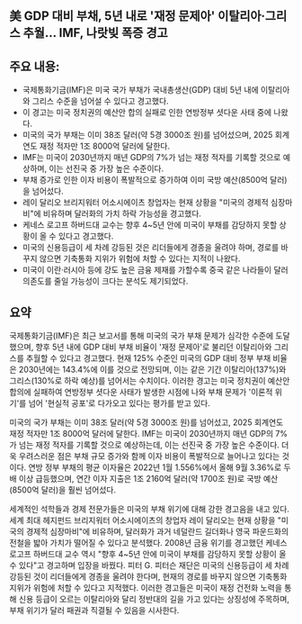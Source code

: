 ## 美 GDP 대비 부채, 5년 내로 '재정 문제아' 이탈리아·그리스 추월... IMF, 나랏빚 폭증 경고

## 주요 내용:
*   국제통화기금(IMF)은 미국 국가 부채가 국내총생산(GDP) 대비 5년 내에 이탈리아와 그리스 수준을 넘어설 수 있다고 경고했다.
*   이 경고는 미국 정치권의 예산안 합의 실패로 인한 연방정부 셧다운 사태 중에 나왔다.
*   미국의 국가 부채는 이미 38조 달러(약 5경 3000조 원)를 넘어섰으며, 2025 회계연도 재정 적자만 1조 8000억 달러에 달한다.
*   IMF는 미국이 2030년까지 매년 GDP의 7%가 넘는 재정 적자를 기록할 것으로 예상하며, 이는 선진국 중 가장 높은 수준이다.
*   부채 증가로 인한 이자 비용이 폭발적으로 증가하여 이미 국방 예산(8500억 달러)을 넘어섰다.
*   레이 달리오 브리지워터 어소시에이츠 창업자는 현재 상황을 "미국의 경제적 심장마비"에 비유하며 달러화의 가치 하락 가능성을 경고했다.
*   케네스 로고프 하버드대 교수는 향후 4~5년 안에 미국이 부채를 감당하지 못할 상황이 올 수 있다고 경고했다.
*   미국의 신용등급이 세 차례 강등된 것은 리더들에게 경종을 울려야 하며, 경로를 바꾸지 않으면 기축통화 지위가 위험에 처할 수 있다는 지적이 나왔다.
*   미국이 이란·러시아 등에 강도 높은 금융 제재를 가할수록 중국 같은 나라들이 달러 의존도를 줄일 가능성이 크다는 분석도 제기되었다.

## 요약

국제통화기금(IMF)은 최근 보고서를 통해 미국의 국가 부채 문제가 심각한 수준에 도달했으며, 향후 5년 내에 GDP 대비 부채 비율이 '재정 문제아'로 불리던 이탈리아와 그리스를 추월할 수 있다고 경고했다. 현재 125% 수준인 미국의 GDP 대비 정부 부채 비율은 2030년에는 143.4%에 이를 것으로 전망되며, 이는 같은 기간 이탈리아(137%)와 그리스(130%로 하락 예상)를 넘어서는 수치이다. 이러한 경고는 미국 정치권이 예산안 합의에 실패하여 연방정부 셧다운 사태가 발생한 시점에 나와 부채 문제가 '이론적 위기'를 넘어 '현실적 공포'로 다가오고 있다는 평가를 받고 있다.

미국의 국가 부채는 이미 38조 달러(약 5경 3000조 원)를 넘어섰고, 2025 회계연도 재정 적자만 1조 8000억 달러에 달한다. IMF는 미국이 2030년까지 매년 GDP의 7%가 넘는 재정 적자를 기록할 것으로 예상하는데, 이는 선진국 중 가장 높은 수준이다. 더욱 우려스러운 점은 부채 규모 증가와 함께 이자 비용이 폭발적으로 늘어나고 있다는 것이다. 연방 정부 부채의 평균 이자율은 2022년 1월 1.556%에서 올해 9월 3.36%로 두 배 이상 급등했으며, 연간 이자 지출은 1조 2160억 달러(약 1700조 원)로 국방 예산(8500억 달러)을 훨씬 넘어섰다.

세계적인 석학들과 경제 전문가들은 미국의 부채 위기에 대해 강한 경고음을 내고 있다. 세계 최대 헤지펀드 브리지워터 어소시에이츠의 창업자 레이 달리오는 현재 상황을 "미국의 경제적 심장마비"에 비유하며, 달러화가 과거 네덜란드 길더화나 영국 파운드화의 전철을 밟아 가치가 떨어질 수 있다고 분석했다. 2008년 금융 위기를 경고했던 케네스 로고프 하버드대 교수 역시 "향후 4~5년 안에 미국이 부채를 감당하지 못할 상황이 올 수 있다"고 경고하며 입장을 바꿨다. 피터 G. 피터슨 재단은 미국의 신용등급이 세 차례 강등된 것이 리더들에게 경종을 울려야 한다며, 현재의 경로를 바꾸지 않으면 기축통화 지위가 위험에 처할 수 있다고 지적했다. 이러한 경고들은 미국이 재정 건전화 노력을 통해 신용 등급이 오르는 이탈리아와 달리 정반대의 길을 가고 있다는 상징성에 주목하며, 부채 위기가 달러 패권과 직결될 수 있음을 시사한다.